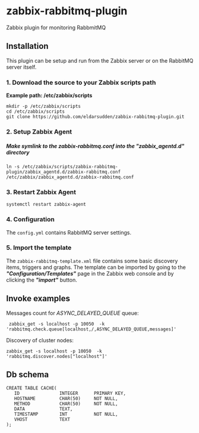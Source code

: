 # zabbix-rabbitmq-plugin
Zabbix plugin for monitoring RabbmitMQ

## Installation

This plugin can be setup and run from the Zabbix server or on the RabbitMQ server itself.


### 1. Download the source to your Zabbix scripts path

**Example path: /etc/zabbix/scripts**

```
mkdir -p /etc/zabbix/scripts
cd /etc/zabbix/scripts
git clone https://github.com/eldarsudden/zabbix-rabbitmq-plugin.git
```

### 2. Setup Zabbix Agent

##### Make symlink to the zabbix-rabbitmq.conf into the "zabbix_agentd.d" directory
```
ln -s /etc/zabbix/scripts/zabbix-rabbitmq-plugin/zabbix_agentd.d/zabbix-rabbitmq.conf /etc/zabbix/zabbix_agentd.d/zabbix-rabbitmq.conf
```

### 3. Restart Zabbix Agent

```
systemctl restart zabbix-agent
```

### 4. Configuration

The `config.yml` contains RabbitMQ server settings.

### 5. Import the template

The `zabbix-rabbitmq-template.xml` file contains some basic discovery items, triggers and graphs. The template can be imported by going to the ***"Configuration/Templates"*** page in the Zabbix web console and by clicking the ***"import"*** button. 

## Invoke examples

Messages count for *ASYNC_DELAYED_QUEUE* queue:
```
 zabbix_get -s localhost -p 10050  -k 'rabbitmq.check.queue[localhost,/,ASYNC_DELAYED_QUEUE,messages]'
```
Discovery of cluster nodes:
```
zabbix_get -s localhost -p 10050  -k 'rabbitmq.discover.nodes["localhost"]'
```

## Db schema
```
CREATE TABLE CACHE(
   ID               INTEGER      PRIMARY KEY,
   HOSTNAME         CHAR(50)     NOT NULL,
   METHOD           CHAR(50)     NOT NULL,
   DATA             TEXT, 
   TIMESTAMP        INT          NOT NULL,
   VHOST            TEXT 
);
```
